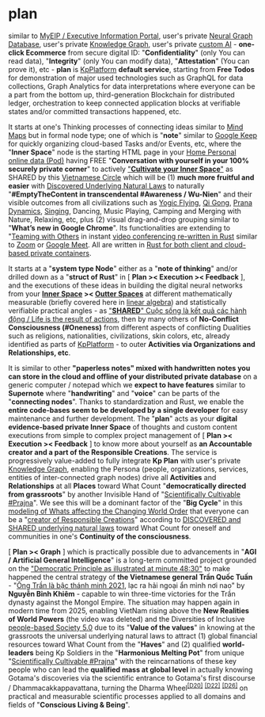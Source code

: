 # plan

similar to <a href="https://github.com/khaiphong/kp_pmo/tree/main/eip/" target="_blank">MyEIP / Executive Information Portal</a>, user's private <a href="https://github.com/khaiphong/kp_platform/tree/main/db" target="_blank">Neural Graph Database</a>, user's private <a href="https://github.com/khaiphong/kp_mu/tree/main/graph" target="_blank">Knowledge Graph</a>, user's private <a href="https://github.com/khaiphong/kp_pmo/tree/main/ai" target="_blank">custom AI</a> - <b>one-click Ecommerce</b> from secure digital ID: "<b>Confidentiality</b>" (only You can read data),  "<b>Integrity</b>" (only You can modify data),  "<b>Attestation</b>" (You can prove it), etc - <b>plan</b> is <a href="https://github.com/khaiphong/kp_platform/" target="_blank">KpPlatform</a> <b>default service</b>, starting from <b>Free Todos</b> for demonstration of major used technologies such as GraphQL for data collections, Graph Analytics for data interpretations where everyone can be a part from the bottom up, third-generation Blockchain for distributed ledger, orchestration to keep connected application blocks at verifiable states and/or committed transactions happened, etc. 

It starts at one's Thinking processes of connecting ideas similar to <a href="https://www.mindmaps.com/how-to-make-a-mind-map" target="_blank">Mind Maps</a> but in formal node type; one of which is "<b>note</b>" similar to <a href="https://play.google.com/store/apps/details?id=com.google.android.keep" target="_blank">Google Keep</a> for quickly organizing cloud-based Tasks and/or Events, etc, where the "<b>Inner Space</b>" node is the starting HTML page in your <a href="https://github.com/khaiphong/home/" target="_blank">Home Personal online data (Pod)</a> having  FREE "<b>Conversation with yourself in your 100% securely private corner</b>" to actively <a href="https://blog.khaiphong.io/2023/09/fibonacci-layered-inner-space.html" target="_blank">"<b>Cultivate your Inner Space</b>"</a> as SHARED by this <a href="https://www.youtube.com/watch?v=Aoice8SNxko" target="_blank">Vietnamese Circle</a> which will be (1) <b>much more fruitful and easier</b> with <a href="https://blog.khaiphong.io/2023/09/nature-of-things.html#Section_2.1" target="_blank">Discovered Underlying Natural Laws</a> to naturally "<b>#EmptyTheContent in transcendental #Awareness / Wu-Nien</b>" and their visible outcomes from all civilizations such as <a href="https://www.youtube.com/watch?v=CcxW64SR_2A" target="_blank">Yogic Flying</a>, <a href="https://www.youtube.com/watch?v=98XJ_XuHlGA" target="_blank">Qi Gong</a>, <a href="https://www.youtube.com/watch?v=QwX656mmcvk" target="_blank">Prana Dynamics</a>, <a href="https://www.youtube.com/watch?v=YEaPQE53XZk" target="_blank">Singing</a>, Dancing, Music Playing, Camping and Merging with Nature, Relaxing, etc, plus (2) visual drag-and-drop grouping similar to "<b>What’s new in Google Chrome</b>". Its functionalities are extending to "<a href="https://github.com/khaiphong/video/" target="_blank">Teaming with Others</a> in instant <a href="https://github.com/webrtc-rs/webrtc" target="_blank">video conferencing re-written in Rust</a> similar to <a href="https://zoom.us/" target="_blank">Zoom</a> or <a href="https://apps.google.com/meet/" target="_blank">Google Meet</a>. All are written in <a href="https://medium.com/kata-containers/getting-rust-y-introducing-kata-containers-3-0-0-e951f359985d" target="_blank">Rust for both client and cloud-based private containers</a>. 

It starts at a "<b>system type Node</b>" either as a "<b>note of thinking</b>" and/or drilled down as a "<b>struct of Rust</b>" in  [ <b>Plan &gt;&lt; Execution &gt;&lt; Feedback</b> ], and the executions of these ideas in building the digital neural networks from your <b><a href="https://blog.khaiphong.io/2023/09/nature-of-things.html#Section_2.1" target="_blank">Inner Space</a> &gt;&lt; <a href="https://blog.khaiphong.io/2023/09/list-of-figures-and-tables.html#Figure_11.1" target="_blank">Outter Spaces</a></b> at different mathematically measurable (briefly covered here in <a href="https://www.youtube.com/watch?v=LlKAna21fLE&t=614s" target="_blank">linear algebra</a>) and statistically verifiable practical angles - as <a href="https://www.youtube.com/watch?v=8Ktniq_NBnE" target="_blank">"<b>SHARED</b>" Cuộc sống là kết quả các hành động / Life is the result of actions</a>, then by many others of <b>No-Conflict Consciousness (#Oneness)</b> from different aspects of conflicting Dualities such as religions, nationalities, civilizations, skin colors, etc,  already identified as parts of <a href="https://github.com/khaiphong/KpPlatform/" target="_blank">KpPlatform</a> - to outer <b>Activities via Organizations and Relationships, etc</b>. 

It is similar to other <b>"paperless notes" mixed with handwritten notes you can store in the cloud and offline of your distributed private database</b> on a generic computer / notepad which we <b>expect to have features</b> similar to <b>Supernote</b> where "<b>handwriting</b>" and "<b>voice</b>" can be parts of the "<b>connecting nodes</b>". Thanks to standardization and Rust, we enable the <b>entire code-bases seem to be developed by a single developer</b> for easy maintenance and further development. The "<b>plan</b>" acts as your <b>digital evidence-based private Inner Space</b> of thoughts and custom content executions from simple to complex project management of [ <b>Plan &gt;&lt; Execution &gt;&lt; Feedback</b> ] to know more about yourself as <b>an Accountable creator and a part of the Responsible Creations</b>. The service is progressively value-added to fully integrate <b>Kp Plan</b> with user's private <a href="https://github.com/khaiphong/graph/" target="_blank">Knowledge Graph</a>, enabling the Persona (people, organizations, services, entities of inter-connected graph nodes) drive all <b>Activities</b> and <b>Relationships</b> at all <b>Places</b> toward What Count "<b>democratically directed from grassroots</b>" by another Invisible Hand of "<a href="https://github.com/khaiphong/mu/" target="_blank">Scientifically Cultivable #Prajna</a>". We see this will be a dominant factor of the "<b>Big Cycle</b>" in this <a href="https://www.youtube.com/watch?v=xguam0TKMw8" target="_blank">modeling of Whats affecting the Changing World Order</a> that everyone can be a "<a href="https://blog.khaiphong.io/2023/09/truth-and-all-isms.html#Section_1" target="_blank">creator of Responsible Creations</a>" according to <a href="https://blog.khaiphong.io/2023/09/nature-of-things.html#Section_2.1" target="_blank">DISCOVERED and SHARED underlying natural laws</a> toward What Count for oneself and communities in one's <b>Continuity of the consciousness</b>.

[ <b>Plan &gt;&lt; Graph</b> ] which is practically possible due to advancements in "<b>AGI / Artificial General Intelligence</b>" is a long-term committed project grounded on the <a href="https://www.youtube.com/watch?v=ynbgMKclWWc" target="_blank">"Democratic Principle as illustrated at minute 48:30"</a> to make happened the central strategy of <b>the Vietnamese general Trần Quốc Tuấn</b> - "<a href="https://www.youtube.com/watch?v=u8rb9c61iI0" target="_blank">Ông Trần là bậc thánh minh 2021</a>, lạc ra hải ngoại ẩn mình nơi nao" by <b>Nguyễn Bỉnh Khiêm</b> - capable to win three-time victories for the Trần dynasty against the Mongol Empire. The situation may happen again in modern time from 2025, enabling VietNam rising above the <b>New Realities of World Powers</b> (the video was deleted) and the Diversities of Inclusive <a href="https://news.cgtn.com/news/2019-06-28/What-is-Society-5-0-at-the-G20-summit--HT4YQ8BXlC/index.html" target="_blank">people-based Society 5.0</a> due to its "<b>Value of the values</b>" in knowing at the grassroots the universal underlying natural laws to attract (1) global financial resources toward What Count from the "<b>Haves</b>" and (2) qualified <b>world-leaders</b> being Kp Soldiers in the "<b>Harmonious Melting Pot</b>" from unique "<a href="https://blog.khaiphong.io/2023/09/nature-of-things.html#Section_2.1" target="_blank">Scientifically Cultivable #Prajna</a>" with the reincarnations of these key people who can lead the <b>qualified mass at global level</b> in actually knowing Gotama's discoveries via the scientific entrance to Gotama's first discourse / Dhammacakkappavattana, turning the Dharma Wheel<sup><a href="https://blog.khaiphong.io/2023/09/references.html#D20" target="_blank">[D20]</a></sup> <sup><a href="https://blog.khaiphong.io/2023/09/references.html#D22" target="_blank">[D22]</a></sup> <sup><a href="https://blog.khaiphong.io/2023/09/references.html#D26" target="_blank">[D26]</a></sup> on practical and measurable scientific processes applied to all domains and fields of "<b>Conscious Living &amp; Being</b>".

